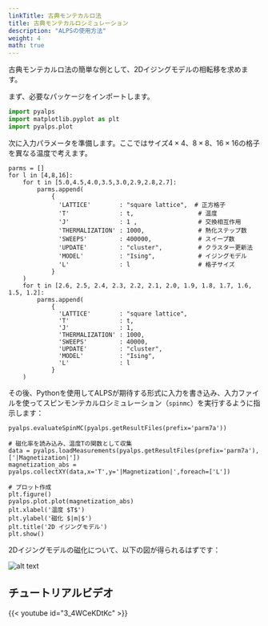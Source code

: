 ```yaml
---
linkTitle: 古典モンテカルロ法
title: 古典モンテカルロシミュレーション
description: "ALPSの使用方法"
weight: 4
math: true
---
```


古典モンテカルロ法の簡単な例として、2Dイジングモデルの相転移を求めます。

まず、必要なパッケージをインポートします。

```Python
import pyalps
import matplotlib.pyplot as plt
import pyalps.plot
```

次に入力パラメータを準備します。ここではサイズ$4\times 4$、$8\times 8$、$16\times 16$の格子を異なる温度で考えます。

```
parms = []
for l in [4,8,16]:
    for t in [5.0,4.5,4.0,3.5,3.0,2.9,2.8,2.7]:
        parms.append(
            {
              'LATTICE'        : "square lattice",  # 正方格子
              'T'              : t,                  # 温度
              'J'              : 1 ,                 # 交換相互作用
              'THERMALIZATION' : 1000,               # 熱化ステップ数
              'SWEEPS'         : 400000,             # スイープ数
              'UPDATE'         : "cluster",          # クラスター更新法
              'MODEL'          : "Ising",            # イジングモデル
              'L'              : l                   # 格子サイズ
            }
    )
    for t in [2.6, 2.5, 2.4, 2.3, 2.2, 2.1, 2.0, 1.9, 1.8, 1.7, 1.6, 1.5, 1.2]:
        parms.append(
            {
              'LATTICE'        : "square lattice",
              'T'              : t,
              'J'              : 1,
              'THERMALIZATION' : 1000,
              'SWEEPS'         : 40000,
              'UPDATE'         : "cluster",
              'MODEL'          : "Ising",
              'L'              : l
            }
    )
```

その後、Pythonを使用してALPSが期待する形式に入力を書き込み、入力ファイルを使ってスピンモンテカルロシミュレーション（`spinmc`）を実行するように指示します：
```
pyalps.evaluateSpinMC(pyalps.getResultFiles(prefix='parm7a'))

# 磁化率を読み込み、温度Tの関数として収集
data = pyalps.loadMeasurements(pyalps.getResultFiles(prefix='parm7a'),['|Magnetization|'])
magnetization_abs = pyalps.collectXY(data,x='T',y='|Magnetization|',foreach=['L'])

# プロット作成
plt.figure()
pyalps.plot.plot(magnetization_abs)
plt.xlabel('温度 $T$')
plt.ylabel('磁化 $|m|$')
plt.title('2D イジングモデル')
plt.show()
```

2Dイジングモデルの磁化について、以下の図が得られるはずです：

![alt text](/figs/Ising_2D_m.png)

## チュートリアルビデオ

{{< youtube id="3_4WCeKDtKc" >}}


